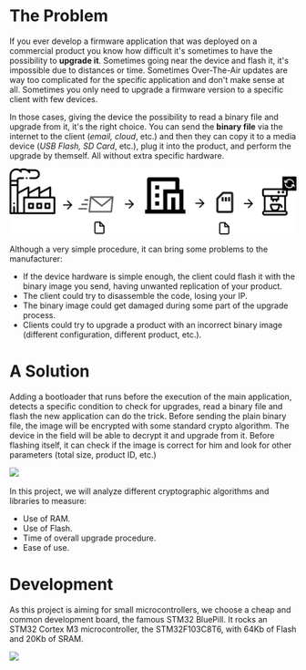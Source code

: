# The Problem
If you ever develop a firmware application that was deployed on a commercial product you know how difficult it's sometimes to have the possibility to **upgrade it**. Sometimes going near the device and flash it, it's impossible due to distances or time. Sometimes Over-The-Air updates are way too complicated for the specific application and don't make sense at all. Sometimes you only need to upgrade a firmware version to a specific client with few devices.

In those cases, giving the device the possibility to read a binary file and upgrade from it, it's the right choice. You can send the **binary file** via the internet to the client (*email, cloud*, etc.) and then they can copy it to a media device (*USB Flash, SD Card*, etc.), plug it into the product, and perform the upgrade by themself.  All without extra specific hardware.

![](./img/firmware_update.png)

Although a very simple procedure, it can bring some problems to the manufacturer:
- If the device hardware is simple enough, the client could flash it with the binary image you send, having unwanted replication of your product.
- The client could try to disassemble the code, losing your IP.
- The binary image could get damaged during some part of the upgrade process.
- Clients could try to upgrade a product with an incorrect binary image (different configuration, different product, etc.).

# A Solution
Adding a bootloader that runs before the execution of the main application, detects a specific condition to check for upgrades, read a binary file and flash the new application can do the trick. 
Before sending the plain binary file, the image will be encrypted with some standard crypto algorithm. The device in the field will be able to decrypt it and upgrade from it. Before flashing itself, it can check if the image is correct for him and look for other parameters (total size, product ID, etc.)

![](https://www.edgefx.in/wp-content/uploads/2014/06/A-Boot-loader-for-Microcontroller-Programming.jpg)


In this project, we will analyze different cryptographic algorithms and libraries to measure:
- Use of RAM.
- Use of Flash.
- Time of overall upgrade procedure.
- Ease of use.

# Development
As this project is aiming for small microcontrollers, we choose a cheap and common development board, the famous STM32 BluePill. It rocks an STM32 Cortex M3 microcontroller, the STM32F103C8T6, with 64Kb of Flash and 20Kb of SRAM.


[![](https://www.electronicshub.org/wp-content/uploads/2020/02/STM32F103C8T6-Board-Features.jpg)](http://www.electronicshub.org/getting-started-with-stm32f103c8t6-blue-pill/)
